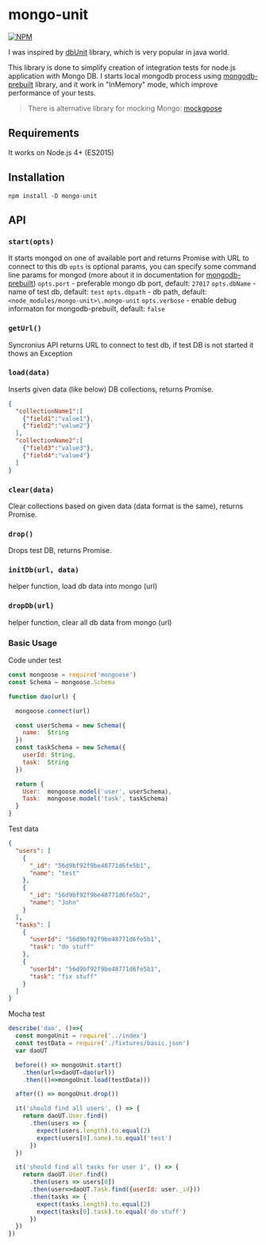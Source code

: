 # mongo-unit

[![NPM](https://nodei.co/npm/mongo-unit.png)](https://nodei.co/npm/mongo-unit)

I was inspired by [dbUnit](http://dbunit.sourceforge.net) library, which is very popular in java world.

This library is done to simplify creation of integration tests for node.js application with Mongo DB.
I starts local mongodb process using [mongodb-prebuilt](https://github.com/winfinit/mongodb-prebuilt) library, 
and it work in "InMemory" mode, which improve performance of your tests.

> There is alternative library for mocking Mongo: [mockgoose](https://github.com/mockgoose/mockgoose)
  
## Requirements
It works on Node.js 4+ (ES2015)

## Installation
`npm install -D mongo-unit`

## API

### `start(opts)`
It starts mongod on one of available port and returns Promise with URL to connect to this db
`opts` is optional params, you can specify some command line params for mongod 
(more about it in documentation for [mongodb-prebuilt](https://github.com/winfinit/mongodb-prebuilt))
 `opts.port` - preferable mongo db port, default: `27017`
 `opts.dbName` - name of test db, default: `test`
 `opts.dbpath` - db path, default: `<node_modules/mongo-unit>\.mongo-unit`
 `opts.verbose` - enable debug informaton for mongodb-prebuilt, default: `false`
  
### `getUrl()`
Syncronius API returns URL to connect to test db, if test DB is not started it thows an Exception

### `load(data)`
Inserts given data (like below) DB collections, returns Promise.

```json
{
  "collectionName1":[
    {"field1":"value1"},
    {"field2":"value2"}
  ],
  "collectionName2":[
    {"field3":"value3"},
    {"field4":"value4"}
  ]
}
```

### `clear(data)`
Clear collections based on given data (data format is the same), returns Promise.

### `drop()`
Drops test DB, returns Promise.

### `initDb(url, data)`
helper function, load db data into mongo (url)

### `dropDb(url)`
helper function, clear all db data from mongo (url)

### Basic Usage

Code under test
```javascript
const mongoose = require('mongoose')
const Schema = mongoose.Schema

function dao(url) {

  mongoose.connect(url)

  const userSchema = new Schema({
    name:  String
  })
  const taskSchema = new Schema({
    userId: String,
    task:  String
  })

  return {
    User:  mongoose.model('user', userSchema),
    Task:  mongoose.model('task', taskSchema)
  }
}
```
Test data
```json
{
  "users": [
    {
      "_id": "56d9bf92f9be48771d6fe5b1",
      "name": "test"
    },
    {
      "_id": "56d9bf92f9be48771d6fe5b2",
      "name": "John"
    }
  ],
  "tasks": [
    {
      "userId": "56d9bf92f9be48771d6fe5b1",
      "task": "do stuff"
    },
    {
      "userId": "56d9bf92f9be48771d6fe5b1",
      "task": "fix stuff"
    }
  ]
}
```
Mocha test
```javascript
describe('dao', ()=>{
  const mongoUnit = require('../index')
  const testData = require('./fixtures/basic.json')
  var daoUT

  before(() => mongoUnit.start()
    .then(url=>daoUT=dao(url))
    .then(()=>mongoUnit.load(testData)))

  after(() => mongoUnit.drop())

  it('should find all users', () => {
    return daoUT.User.find()
      .then(users => {
        expect(users.length).to.equal(2)
        expect(users[0].name).to.equal('test')
      })
  })

  it('should find all tasks for user 1', () => {
    return daoUT.User.find()
      .then(users => users[0])
      .then(user=>daoUT.Task.find({userId: user._id}))
      .then(tasks => {
        expect(tasks.length).to.equal(2)
        expect(tasks[0].task).to.equal('do stuff')
      })
  })
})
```
